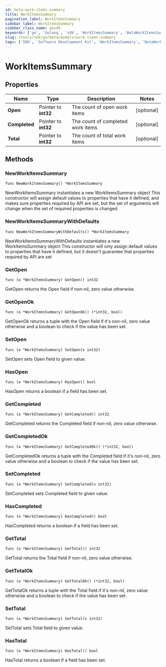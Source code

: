 ```yaml
---
id: beta-work-items-summary
title: WorkItemsSummary
pagination_label: WorkItemsSummary
sidebar_label: WorkItemsSummary
sidebar_class_name: gosdk
keywords: ['go', 'Golang', 'sdk', 'WorkItemsSummary', 'BetaWorkItemsSummary'] 
slug: /tools/sdk/go/beta/models/work-items-summary
tags: ['SDK', 'Software Development Kit', 'WorkItemsSummary', 'BetaWorkItemsSummary']
---
```


# WorkItemsSummary

## Properties

Name | Type | Description | Notes
------------ | ------------- | ------------- | -------------
**Open** | Pointer to **int32** | The count of open work items | [optional] 
**Completed** | Pointer to **int32** | The count of completed work items | [optional] 
**Total** | Pointer to **int32** | The count of total work items | [optional] 

## Methods

### NewWorkItemsSummary

`func NewWorkItemsSummary() *WorkItemsSummary`

NewWorkItemsSummary instantiates a new WorkItemsSummary object
This constructor will assign default values to properties that have it defined,
and makes sure properties required by API are set, but the set of arguments
will change when the set of required properties is changed

### NewWorkItemsSummaryWithDefaults

`func NewWorkItemsSummaryWithDefaults() *WorkItemsSummary`

NewWorkItemsSummaryWithDefaults instantiates a new WorkItemsSummary object
This constructor will only assign default values to properties that have it defined,
but it doesn't guarantee that properties required by API are set

### GetOpen

`func (o *WorkItemsSummary) GetOpen() int32`

GetOpen returns the Open field if non-nil, zero value otherwise.

### GetOpenOk

`func (o *WorkItemsSummary) GetOpenOk() (*int32, bool)`

GetOpenOk returns a tuple with the Open field if it's non-nil, zero value otherwise
and a boolean to check if the value has been set.

### SetOpen

`func (o *WorkItemsSummary) SetOpen(v int32)`

SetOpen sets Open field to given value.

### HasOpen

`func (o *WorkItemsSummary) HasOpen() bool`

HasOpen returns a boolean if a field has been set.

### GetCompleted

`func (o *WorkItemsSummary) GetCompleted() int32`

GetCompleted returns the Completed field if non-nil, zero value otherwise.

### GetCompletedOk

`func (o *WorkItemsSummary) GetCompletedOk() (*int32, bool)`

GetCompletedOk returns a tuple with the Completed field if it's non-nil, zero value otherwise
and a boolean to check if the value has been set.

### SetCompleted

`func (o *WorkItemsSummary) SetCompleted(v int32)`

SetCompleted sets Completed field to given value.

### HasCompleted

`func (o *WorkItemsSummary) HasCompleted() bool`

HasCompleted returns a boolean if a field has been set.

### GetTotal

`func (o *WorkItemsSummary) GetTotal() int32`

GetTotal returns the Total field if non-nil, zero value otherwise.

### GetTotalOk

`func (o *WorkItemsSummary) GetTotalOk() (*int32, bool)`

GetTotalOk returns a tuple with the Total field if it's non-nil, zero value otherwise
and a boolean to check if the value has been set.

### SetTotal

`func (o *WorkItemsSummary) SetTotal(v int32)`

SetTotal sets Total field to given value.

### HasTotal

`func (o *WorkItemsSummary) HasTotal() bool`

HasTotal returns a boolean if a field has been set.



